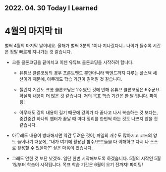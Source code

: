 ## 2022. 04. 30 Today I Learned

# 4월의 마지막 til

벌써 4월의 마지막 날이네요. 올해가 벌써 3분의 1이나 지나갔다니.. 나이가 들수록 시간은 정말 빠르게 지나가는 것 같습니다.

- 크롬 클론코딩을 끝마치고 이젠 유튜브 클론코딩을 시작하려 합니다.

  - 유튜브 클론코딩의 경우 프론트엔드 뿐만아니라 백엔드까지 다루는 풀스택 세션이기 때문에, 아무래도 학습 기간이 길어질 것 같습니다.

  - 챌린지 기간도 크롬 클론코딩은 2주였던 것에 반해 유튜브 클론코딩은 6주군요. 확실히 내용이 더 많은 것 같습니다. 저의 목표 학습 기간은 한 달 입니다. 파이팅!

  - 아무래도 강의 내용이 길기 때문에 강의가 다 끝나고 나서 복습하는 것 보다는, 중간중간 하나의 챕터가 끝날 때 마다 정리를 한번씩 하는 것도 나쁘지 않을 것 같습니다.

- 아무래도 내용이 방대해지면 약간 두려운 것이, 파일의 개수도 많아지고 코드의 양도 늘어나기 때문에, "내가 여기에 활용된 함수/코드들을 다 이해하고 다시 나 스스로 활용할 수 있을까?" 싶은 마음이 있습니다.

- 그래도 안한 것 보단 낫겠죠. 일단 한번 시작해보도록 하겠습니다. 5월의 시작인 5월 1일부터 학습이 시작됩니다. 목표 학습 기간은 6월이 오기 전까지! 파이팅!
